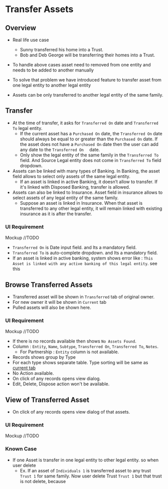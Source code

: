 # Transfer Assets

## Overview

- Real life use case
  - Sunny transferred his home into a Trust.
  - Bob and Deb George will be transferring their homes into a Trust. 
- To handle above cases asset need to removed from one entity and needs to be added to another manually
- To solve that problem we have introduced feature to transfer asset from one legal entity to another legal entity

- Assets can be only transferred to another legal entity of the same family.

## Transfer

- At the time of transfer, it asks for `Transferred On` date and `Transferred To` legal entity.
  - If the current asset has a `Purchased On` date, the `Transferred On` date should always be equal to or greater than the `Purchased On` date.  If the asset does not have a `Purchased On` date then the user can add any date to the `Transferred On  ` date.
  - Only show the legal entity of the same family in the `Transferred To` field. And Source Legal entity does not come in `Transferred To` field dropdown.
- Assets can be linked with many types of Banking. In Banking, the asset field allows to select only assets of the same legal entity. 
  - If an asset is linked in active Banking, it doesn’t allow to transfer. If it's linked with Disposed Banking, transfer is allowed.
- Assets can also be linked to Insurance. Asset field in insurance allows to select assets of any legal entity of the same family.
  - Suppose an asset is linked in Insurance. When that asset is transferred to any other legal entity, it will remain linked with existing insurance as it is after the transfer. 	

### UI Requirement

Mockup //TODO

- `Transferred On` is Date input field. and Its a mandatory field.
- `Transferred To` is auto-complete dropdown. and Its a mandatory field.
- If an asset is linked in active banking, system shows error like : `This Asset is linked with any active banking of this legal entity`. see this



## Browse Transferred Assets

- Transferred asset will be shown in `Transferred` tab of original owner.
- For new owner it will be shown in `Current` tab
- Pulled assets will also be shown here.

### UI Requirement

Mockup //TODO

- If there is no records available then shows `No Assets Found`.
- Column : `Entity`, `Name`, `Subtype`, `Transferred On`, `Transferred To`, `Notes`.
  - For Partnership : `Entity` column is not available.
- Records shows group by Type
- For each type shows separate table. Type sorting will be same as [current tab](../assets.md#sorting-of-asset)
- No Action available.
- On click of any records opens view dialog.
- Edit, Delete, Dispose action won't be available.



## View of Transferred Asset

- On click of any records opens view dialog of that assets.

### UI Requirement

Mockup //TODO



### Known Case

- If one Asset is transfer in one legal entity to other legal entity. so when user delete 
  - Ex. If an asset of `Individuals 1`  is transferred asset to any trust `Trust 1` for same family. Now user delete Trust  `Trust 1` but that trust is not delete, because 

